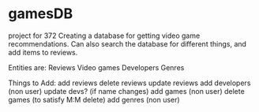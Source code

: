 # gamesDB
project for 372
Creating a database for getting video game recommendations. Can also search the database for different things, and add items to reviews.

Entities are: 
Reviews
Video games
Developers
Genres

Things to Add:
add reviews
delete reviews
update reviews
add developers (non user)
update devs? (if name changes)
add games (non user)
delete games (to satisfy M:M delete)
add genres (non user)